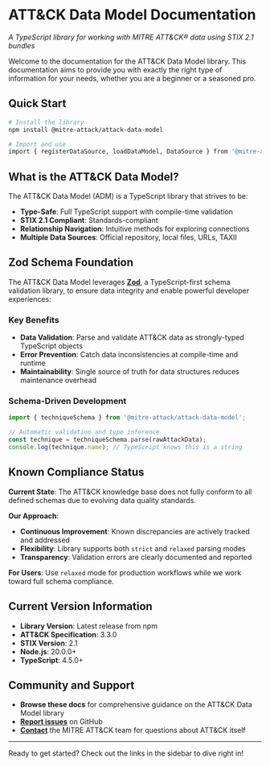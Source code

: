 # ATT&CK Data Model Documentation

*A TypeScript library for working with MITRE ATT&CK® data using STIX 2.1 bundles*

Welcome to the documentation for the ATT&CK Data Model library.
This documentation aims to provide you with exactly the right type of information for your needs, whether you are a beginner or a seasoned pro.

## Quick Start

```bash
# Install the library
npm install @mitre-attack/attack-data-model

# Import and use
import { registerDataSource, loadDataModel, DataSource } from '@mitre-attack/attack-data-model';
```

## What is the ATT&CK Data Model?

The ATT&CK Data Model (ADM) is a TypeScript library that strives to be:

- **Type-Safe**: Full TypeScript support with compile-time validation
- **STIX 2.1 Compliant**: Standards-compliant
- **Relationship Navigation**: Intuitive methods for exploring connections
- **Multiple Data Sources**: Official repository, local files, URLs, TAXII

## Zod Schema Foundation

The ATT&CK Data Model leverages **[Zod](https://zod.dev/)**, a TypeScript-first schema validation library, to ensure data integrity and enable powerful developer experiences:

### Key Benefits

- **Data Validation**: Parse and validate ATT&CK data as strongly-typed TypeScript objects
- **Error Prevention**: Catch data inconsistencies at compile-time and runtime
- **Maintainability**: Single source of truth for data structures reduces maintenance overhead

### Schema-Driven Development

```typescript
import { techniqueSchema } from '@mitre-attack/attack-data-model';

// Automatic validation and type inference
const technique = techniqueSchema.parse(rawAttackData);
console.log(technique.name); // TypeScript knows this is a string
```

## Known Compliance Status

**Current State**: The ATT&CK knowledge base does not fully conform to all defined schemas due to evolving data quality standards.

**Our Approach**:

- **Continuous Improvement**: Known discrepancies are actively tracked and addressed
- **Flexibility**: Library supports both `strict` and `relaxed` parsing modes
- **Transparency**: Validation errors are clearly documented and reported

**For Users**: Use `relaxed` mode for production workflows while we work toward full schema compliance.

## Current Version Information

- **Library Version**: Latest release from npm
- **ATT&CK Specification**: 3.3.0
- **STIX Version**: 2.1
- **Node.js**: 20.0.0+
- **TypeScript**: 4.5.0+

## Community and Support

- **Browse these docs** for comprehensive guidance on the ATT&CK Data Model library
- **[Report issues](https://github.com/mitre-attack/attack-data-model/issues)** on GitHub
- **[Contact](https://attack.mitre.org/resources/engage-with-attack/contact/)** the MITRE ATT&CK team for questions about ATT&CK itself

---

Ready to get started? Check out the links in the sidebar to dive right in!
